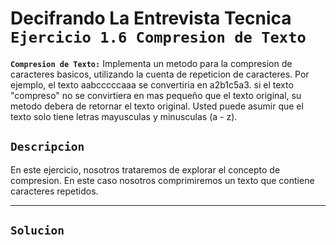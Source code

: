 # Decifrando La Entrevista Tecnica  `Ejercicio 1.6 Compresion de Texto`

**`Compresion de Texto:`** Implementa un metodo para la compresion de caracteres basicos, utilizando la cuenta de repeticion de caracteres. Por ejemplo, el texto aabcccccaaa se convertiria en a2b1c5a3. si el texto 
"compreso" no se convirtiera en mas pequeño que el texto original, su metodo debera de retornar el texto original. Usted puede asumir que el texto solo tiene letras mayusculas y minusculas (a - z).

## `Descripcion`
En este ejercicio, nosotros trataremos de explorar el concepto de compresion. 
En este caso nosotros comprimiremos un texto que contiene caracteres repetidos. 

---

## `Solucion`
